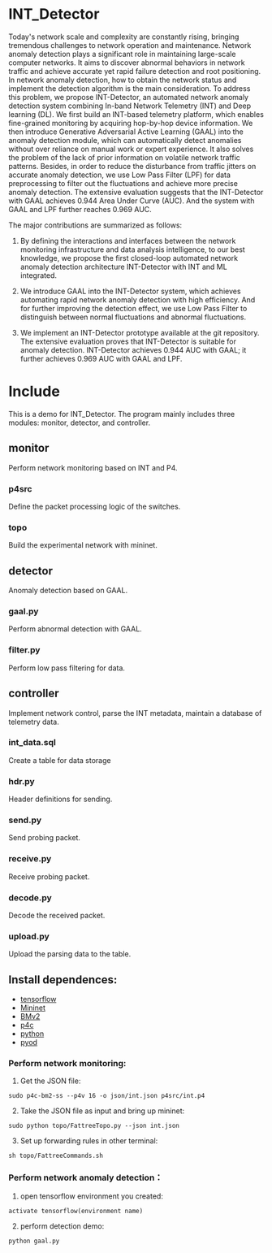 # INT_Detector

Today's network scale and complexity are constantly rising, bringing tremendous challenges to network operation and maintenance. Network anomaly detection plays a significant role in maintaining large-scale computer networks. It aims to discover abnormal behaviors in network traffic and achieve accurate yet rapid failure detection and root positioning. In network anomaly detection, how to obtain the network status and implement the detection algorithm is the main consideration. To address this problem, we propose INT-Detector, an automated network anomaly detection system combining In-band Network Telemetry (INT) and Deep learning (DL). We first build an INT-based telemetry platform, which enables fine-grained monitoring by acquiring hop-by-hop device information. We then introduce Generative Adversarial Active Learning (GAAL) into the anomaly detection module, which can automatically detect anomalies without over reliance on manual work or expert experience. It also solves the problem of the lack of prior information on volatile network traffic patterns. Besides, in order to reduce the disturbance from traffic jitters on accurate anomaly detection, we use Low Pass Filter (LPF) for data preprocessing to filter out the fluctuations and achieve more precise anomaly detection. The extensive evaluation suggests that the INT-Detector with GAAL achieves 0.944 Area Under Curve (AUC). And the system with GAAL and LPF further reaches 0.969 AUC.

The major contributions are summarized as follows:

1. 	By defining the interactions and interfaces between the network monitoring infrastructure and data analysis intelligence, to our best knowledge, we propose the first closed-loop automated network anomaly detection architecture INT-Detector with INT and ML integrated.

3. We introduce GAAL into the INT-Detector system, which achieves automating rapid network anomaly detection with high efficiency. And for further improving the detection effect, we use Low Pass Filter to distinguish between normal fluctuations and abnormal fluctuations. 
 
3. We implement an INT-Detector prototype available at the git repository. The extensive evaluation proves that INT-Detector is suitable for anomaly detection. INT-Detector achieves 0.944 AUC with GAAL; it further achieves 0.969 AUC with GAAL and LPF.

# Include

This is a demo for INT_Detector. The program mainly includes three modules: monitor, detector, and controller.

## monitor

Perform network monitoring based on INT and P4.

### p4src
Define the packet processing logic of the switches.

### topo
Build the experimental network with mininet.

## detector

Anomaly detection based on GAAL.

### gaal.py
Perform abnormal detection with GAAL.

### filter.py
Perform low pass filtering for data.

## controller

Implement network control, parse the INT metadata, maintain a database of telemetry data. 

### int_data.sql
Create a table for data storage

### hdr.py
Header definitions for sending.

### send.py
Send probing packet.

### receive.py
Receive probing packet.

### decode.py
Decode the received packet.

### upload.py
Upload the parsing data to the table.


## Install dependences:

- [tensorflow](https://tensorflow.google.cn/)
- [Mininet](http://mininet.org/download/)
- [BMv2](https://github.com/p4lang/behavioral-model)
- [p4c](https://github.com/p4lang/p4c)
- [python](https://www.python.org/)
- [pyod](https://github.com/yzhao062/pyod)

### Perform network monitoring:

1. Get the JSON file:

```
sudo p4c-bm2-ss --p4v 16 -o json/int.json p4src/int.p4
```

2. Take the JSON file as input and bring up mininet:
	
```
sudo python topo/FattreeTopo.py --json int.json
```

3. Set up forwarding rules in other terminal:

```
sh topo/FattreeCommands.sh
```

### Perform network anomaly detection：

1. open tensorflow environment you created:

```
activate tensorflow(environment name)
```

2. perform detection demo:

```
python gaal.py
```